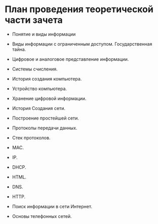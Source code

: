 # План проведения теоретической части зачета

- Понятие и виды информации

- Виды информации с ограниченным доступом. Государственная тайна.

- Цифровое и аналоговое представление информации.

- Системы счисления.

- История создания компьютера.

- Устройство компьютера.

- Хранение цифровой информации.

- История Создания сети.

- Построение простейшей сети.

- Протоколы передачи данных.

- Стек протоколов.

- MAC.

- IP.

- DHCP.

- HTML.

- DNS.

- HTTP.

- Поиск информации в сети Интернет.

- Основы телефонных сетей.

